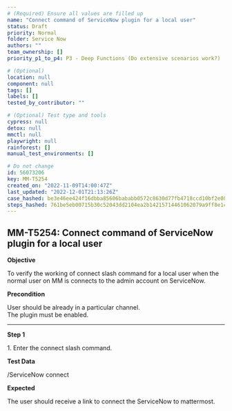 ```yaml
---
# (Required) Ensure all values are filled up
name: "Connect command of ServiceNow plugin for a local user"
status: Draft
priority: Normal
folder: Service Now
authors: ""
team_ownership: []
priority_p1_to_p4: P3 - Deep Functions (Do extensive scenarios work?)

# (Optional)
location: null
component: null
tags: []
labels: []
tested_by_contributor: ""

# (Optional) Test type and tools
cypress: null
detox: null
mmctl: null
playwright: null
rainforest: []
manual_test_environments: []

# Do not change
id: 56073206
key: MM-T5254
created_on: "2022-11-09T14:00:47Z"
last_updated: "2022-12-01T21:13:26Z"
case_hashed: be3e46ee424f16dbba85606bababb0572c8630d77fb4718ccd10bf2e082033f6ec0604a202fdf4603a19779d4c9426ea
steps_hashed: 761be5eb00715b30c52043dd2104ea2b14215714461062079a9ff8e1cc7eb231c7dbd68bf6e366d4f44ecabca5c27c41
---
```


<!-- (Auto-generated) Based on frontmatter's "key" and "name" -->

## MM-T5254: Connect command of ServiceNow plugin for a local user

**Objective**

To verify the working of connect slash command for a local user when the normal user on MM is connects to the admin account on ServiceNow.

**Precondition**

User should be already in a particular channel.\
The plugin must be enabled.

---

**Step 1**

1\. Enter the connect slash command.

**Test Data**

/ServiceNow connect

**Expected**

The user should receive a link to connect the ServiceNow to mattermost.
